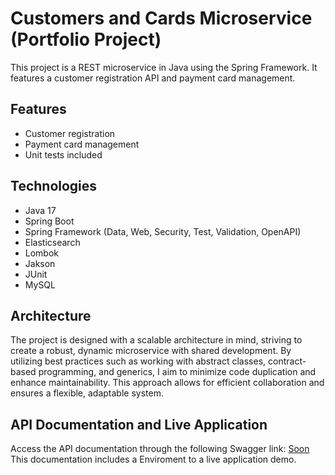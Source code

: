 # Customers and Cards Microservice (Portfolio Project)

This project is a REST microservice in Java using the Spring Framework. It features a customer registration API and payment card management.

## Features

- Customer registration
- Payment card management
- Unit tests included

## Technologies

- Java 17
- Spring Boot
- Spring Framework (Data, Web, Security, Test, Validation, OpenAPI)
- Elasticsearch
- Lombok
- Jakson
- JUnit
- MySQL

## Architecture

The project is designed with a scalable architecture in mind, striving to create a robust, dynamic microservice with shared development. By utilizing best practices such as working with abstract classes, contract-based programming, and generics, I aim to minimize code duplication and enhance maintainability. This approach allows for efficient collaboration and ensures a flexible, adaptable system.

## API Documentation and Live Application

Access the API documentation through the following Swagger link: [Soon]()
This documentation includes a Enviroment to a live application demo.

